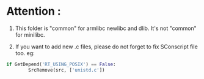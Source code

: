 # Attention : 

1. This folder is "common" for armlibc newlibc and dlib. It's not "common" for minilibc.

2. If you want to add new .c files, please do not forget to fix SConscript file too. eg:

```python
if GetDepend('RT_USING_POSIX') == False:
        SrcRemove(src, ['unistd.c'])
```